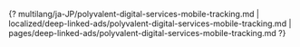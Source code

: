 {? multilang/ja-JP/polyvalent-digital-services-mobile-tracking.md | localized/deep-linked-ads/polyvalent-digital-services-mobile-tracking.md | pages/deep-linked-ads/polyvalent-digital-services-mobile-tracking.md ?}

